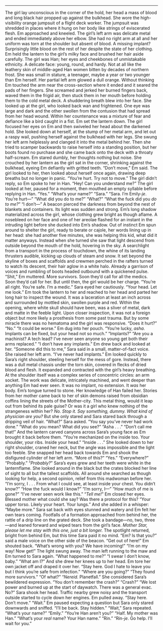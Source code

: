 ---- 
The girl lay unconscious in the corner of the hold, her head a mass of blood and long black hair propped up against the bulkhead. She wore the high-visibility orange jumpsuit of a flight deck worker. The jumpsuit was shredded in places where it hung on her body like strings of eviscerated flesh. Em approached and kneeled. The girl’s left arm was delicate metal and ended immediately above her elbow. She had no right arm at all and her uniform was torn at the shoulder but absent of blood. A missing implant? Surprisingly little blood on the rest of her despite the state of her clothing.
Em held the lantern to the girl’s milky face and brushed her hair aside carefully. The girl was Han; her eyes and cheekbones of unmistakable ethnicity. A delicate face: young, round, and hardy. Not at all like the leathery skin of middle-aged Han women bitten by decades of northern frost. She was small in stature, a teenager, maybe a year or two younger than Em herself. Her partial left arm glowed a dull orange. Without thinking Em touched the arm near the cross-section where it ended and it seared the pads of her fingers.
She screamed and jerked her burned fingers back, waved them in the frigid air, then stuck them in her mouth before holding them to the cold metal deck.
A shuddering breath blew into her face. She looked up at the girl, who looked back wan and frightened. One eye was large and dark and the other swollen from the contusion that had spread from her head wound. Within her countenance was a mixture of fear and defiance like a bird caught in a fist.
Em set the lantern down. The girl focused her eyes on Em and then swiveled her head about the darkened hold. She looked down at herself, at the stump of her metal arm, and let out a raspy wail, pushing herself against the bulkhead with her legs. She swung her left arm helplessly and clanged it into the metal behind her. Then she tried to scamper backwards to raise herself into a standing position, but her boots found no purchase and she came back onto the deck with a throaty half-scream.
Em stared dumbly, her thoughts nothing but noise. She crouched by her lantern as the girl sat in the corner, shrinking against the bulkhead, eyeing Em defiantly with gritted teeth. 
“Don’t move,” Em said.
The girl looked to her, then looked about herself once again, drawing deep breaths but no longer in panic.
“You’re hurt. Try not to move.”
The girl didn’t reply, so Em spoke to her in Han.
“Hey! Can you understand me?”
The girl looked at her, paused for a moment, then mouthed an empty syllable before replying in Han.
“Yes.”
“What’s your name?”
“Sara.”
“Sara. I’m Emily-*je*. You’re hurt—”
“What did you do to me?”
“What?”
“What the fuck did you *do to me?*”
“I don’t—”
A beacon pierced the darkness from beyond the nest of blankets and containers. Its light was sudden and strong. Em’s long shadow materialized across the girl, whose clothing grew bright as though aflame. A nosebleed on her face and one of her areolae flashed for an instant in the intruding light before she ducked into Em’s shadow. 
Out of instinct Em spun around to shelter the girl, ready to berate or cajole, her words lining up in her head: she had another five minutes, she was helping this kid, what did it matter anyways.
Instead when she turned she saw that light descend from outside beyond the mouth of the hold, hovering in the sky. A searchlight from a transport in the process of touchdown, the whine of its landing thrusters audible, kicking up clouds of steam and snow. It set beyond the skyline of boxes and scaffolds and crewmen perched in the rafters turned to watch its descent, their hair aglow in a white halo. Already a garrison of voices and rumbling of boots headed outbound with a quickened pulse.
“Shit,” Em muttered. More survivors. Soon they’d call for all the medics. Soon they’d call for her. But until then, the girl would be her charge.
“You’re all right. You’re safe. I’m a medic.”
Sara eyed her cautiously.
“Your head. Let me look.”
Em took the lantern to her and reached to her head and parted her long hair to inspect the wound. It was a laceration at least an inch across and surrounded by mottled skin, swollen purple and red. Within the opening, where white skull should have been, was a sliver of metal, dark and matte in the feeble light. Upon closer inspection, it was not a foreign object but more likely a prosthesis from some past trauma. But by some miracle there was no hematoma and the girl was responsive.
“Does it hurt?”
“No.”
“It could be worse.” Em dug into her pouch. “You’re lucky, *asha*. Implants can be fixed, but your head not so much.”
“Implants?”
“Are you a machinist? A tech lead? I’ve never seen anyone so young get both their arms replaced.”
“I don’t have any implants.”
Em drew back and looked at her.
“Someone did this to me,” Sara said in a small, matter-of-fact voice. She raised her left arm. “I’ve never had implants.”
Em looked quickly to Sara’s right shoulder, steeling herself for the mess of gore. Instead, there was a dull metal chassis under the torn skin, covered in flecks of dried blood and flesh. It expanded and contracted with the girl’s heavy breathing. At the shoulder itself was a complex series of concentric circles: an arm socket. The work was delicate, intricately machined, and went deeper than anything Em had ever seen. It was no implant, no extension. It *was* her body.
Em’s tongue turned to stone. Her knowledge of Han failed her. Stories from her mother came back to her of skin demons raised from obsidian coffins lining the streets of the Mother-city. This metal thing, would it leap out from behind its pale guise? Or was it a girl who knew nothing of the strangeness within her? *No. Stop it. Say something, dummy. What kind of physician *are* you?* But she only stared and Sara stared back through a dripping veil of hair.
“What?” Sara asked.
“You say you’ve never had work done.”
“What do you mean? What did you see?”
“Asha . . .”
“Don’t call me that!”
And the lantern carved canyons across Sara’s young face as Em brought it back before them.
“You’re mechanized on the inside too. Your shoulder, your ribs. Inside your head.”
“Inside . . .” She looked down to her right shoulder, craned her neck, but the angle was impossible and the light too feeble. She snapped her head back towards Em and shook the disfigured cylinder of her left arm. “More of this?”
“Yes.”
“Everywhere?”
“Probably.”
“*Probably?*” Sara’s eyes grew and her teeth were white in the lanternflame. She looked around in the black but the crates blocked her line of sight to all but the tallest scaffolds. All around she searched as though looking for help, a second opinion, relief from this madwoman before her.
“I’m sorry, I . . . From what I could see, at least inside your chest. You didn’t know?”
“How the fuck would I know?”
“I’m sorry, I—”
“How much of me is gone?”
“I’ve never seen work like this.”
“*Tell me!*”
Em closed her eyes. Blessed mother what could she say? Was there a protocol for this?
“Your upper torso. Likely your heart. Your lungs.” And she added in a whisper: “Maybe more.”
Sara sat back with eyes stunned and watery and Em felt her own tears coming. Footfalls of a formation approached from behind her, the rattle of a drip line on the grated deck. She took a bandage—no, two, three—and leaned forward and wiped tears from the girl’s face. 
*Mother Star, please let me stay with this one, just a bit longer.*
The spotlight returned, bright from behind Em, but this time Sara paid it no mind.
“Em? Is that you?” said a male voice on the other side of the beacon.
“Get out of here!” Em shouted back.
“What’s wrong with you? We have incoming!”
“I’m on my way! Now get!”
The light swung away. The man left running to the maw and Em turned to Sara again.
“What happened to me?”
“I swear I don’t know, baby.”
“What am I?” And she drew her knees up to her head. Em tore her own jacket off and draped it over her. 
“Stay here. God I hate to leave you but I think you’re safe from infection.”
“Where are you going?”
“They found more survivors.”
“Of what?”
“*Nereid.* Planetfall.” She considered Sara’s bewildered expression. “You don’t remember the crash?”
“Crash?”
“We lost power and burned up at the start of daywatch. There was a general evac. No?”
Sara shook her head. Traffic nearby grew noisy and the transport outside started to cycle down her engines. Em pulled away.
“Stay here. Don’t move.”
“Wait.”
Em paused expecting a question but Sara only stared downwards and sniffed.
“I’ll be back. Stay hidden.”
“Wait,” Sara repeated. “What’s your name?”
“Emily.”
“You’re Han aren’t you?”
“Half. My mother was Han.”
“What’s your *real* name? Your Han name.”
“Rin.”
“Rin-*je*. Go help. I’ll wait for you.”